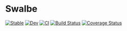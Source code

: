 # Swalbe 
[![Stable](https://img.shields.io/badge/docs-stable-blue.svg)](https://Ziteronion.github.io/Swalbe.jl/stable) [![Dev](https://img.shields.io/badge/docs-dev-blue.svg)](https://Ziteronion.github.io/Swalbe.jl/dev) [![CI](https://github.com/Zitzeronion/Swalbe.jl/workflows/CI/badge.svg?branch=main&event=push)](https://github.com/Zitzeronion/Swalbe.jl/actions) [![Build Status](https://travis-ci.com/Zitzeronion/Swalbe.jl.svg?branch=main)](https://travis-ci.com/Zitzeronion/Swalbe.jl) <!--[![Coverage](https://codecov.io/gh/Ziteronion/Swalbe.jl/branch/master/graph/badge.svg)](https://codecov.io/gh/Zitzeronion/Swalbe.jl) ---> [![Coverage Status](https://coveralls.io/repos/github/Zitzeronion/Swalbe.jl/badge.svg?branch=main)](https://coveralls.io/github/Zitzeronion/Swalbe.jl?branch=main)
